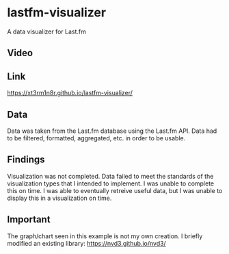 # lastfm-visualizer
A data visualizer for Last.fm

## Video

## Link
https://xt3rm1n8r.github.io/lastfm-visualizer/
## Data
Data was taken from the Last.fm database using the Last.fm API. Data had to be filtered, formatted, aggregated, etc. in order to be usable.

## Findings
Visualization was not completed. Data failed to meet the standards of the visualization types that I intended to implement. I was unable to complete this on time. I was able to eventually retreive useful data, but I was unable to display this in a visualization on time.

## Important
The graph/chart seen in this example is not my own creation. I briefly modified an existing library: https://nvd3.github.io/nvd3/
